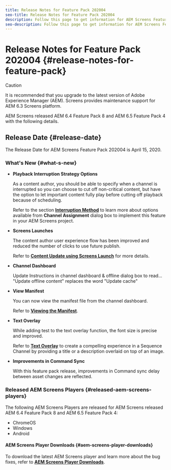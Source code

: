 ```yaml
---
title: Release Notes for Feature Pack 202004
seo-title: Release Notes for Feature Pack 202004
description: Follow this page to get information for AEM Screens Feature Pack 202004 released on April 15, 2020.
seo-description: Follow this page to get information for AEM Screens Feature Pack 202004 released on April 15, 2020.
---
```


# Release Notes for Feature Pack 202004 {#release-notes-for-feature-pack}

>[!CAUTION]
>
>It is recommended that you upgrade to the latest version of Adobe Experience Manager (AEM). Screens provides maintenance support for AEM 6.3 Screens platform.

AEM Screens released AEM 6.4 Feature Pack 8 and AEM 6.5 Feature Pack 4 with the following details.

## Release Date {#release-date}

The Release Date for AEM Screens Feature Pack 202004 is April 15, 2020.

### What's New {#what-s-new}

* **Playback Interruption Strategy Options**

    As a content author, you should be able to specify when a channel is interrupted so you can choose to cut off non-critical content, but have the option to let important content fully play before cutting off playback because of scheduling.

    Refer to the section **[Interruption Method](/help/user-guide/channel-assignment.md#interruption-method-channel)** to learn more about options available from **Channel Assignment** dialog box to implement this feature in your AEM Screens project.

* **Screens Launches**

   The content author user experience flow has been improved and reduced the number of clicks to use future publish. 

   Refer to **[Content Update using Screens Launch](launches.md)** for more details.

* **Channel Dashboard**

   Update Instructions in channel dashboard & offline dialog box to read... "Update offline content" replaces the word "Update cache" 


* **View Manifest**

   You can now view the manifest file from the channel dashboard.
   
   Refer to **[Viewing the Manifest](/help/user-guide/managing-channels.md#view-manifest)**.

* **Text Overlay**

   While adding test to the text overlay function, the font size is precise and improved.

   Refer to **[Text Overlay](text-overlay.md)** to create a compelling experience in a Sequence Channel by providing a title or a description overlaid on top of an image. 

* **Improvements in Command Sync**

   With this feature pack release, improvements in Command sync delay between asset changes are reflected.

### Released AEM Screens Players {#released-aem-screens-players}

The following AEM Screens Players are released for AEM Screens released AEM 6.4 Feature Pack 8 and AEM 6.5 Feature Pack 4:

* ChromeOS
* Windows
* Android

#### AEM Screens Player Downloads  {#aem-screens-player-downloads}

To download the latest AEM Screens player and learn more about the bug fixes, refer to [**AEM Screens Player Downloads**](https://download.macromedia.com/screens/).
